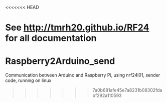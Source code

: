 <<<<<<< HEAD

**See http://tmrh20.github.io/RF24 for all documentation**
=======
# Raspberry2Arduino_send
Communication between Arduino and Raspberry Pi, using nrf24l01, sender code, running on linux
>>>>>>> 7a0b681afe45e7a8231b08302fdabf292a110593

